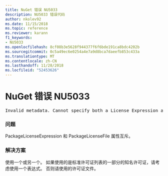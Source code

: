 ```yaml
---
title: NuGet 错误 NU5033
description: NU5033 错误代码
author: nkolev92
ms.date: 11/15/2018
ms.topic: reference
ms.reviewer: karann
f1_keywords:
- NU5033
ms.openlocfilehash: 8cf08b3e5628f944377f6f6bde191ca8bdc4202b
ms.sourcegitcommit: 0c5a49ec6e0254a4e7a9d8bca7daeefb853c433a
ms.translationtype: MT
ms.contentlocale: zh-CN
ms.lasthandoff: 11/28/2018
ms.locfileid: "52453626"
---
```

# <a name="nuget-error-nu5033"></a>NuGet 错误 NU5033
<pre>Invalid metadata. Cannot specify both a License Expression and a License File.</pre>

### <a name="issue"></a>问题

PackageLicenseExpression 和 PackageLicenseFile 属性互斥。

### <a name="solution"></a>解决方案

使用一个或另一个。 如果使用的是标准许可证列表的一部分的知名许可证，请考虑使用一个表达式。 否则请使用的许可证文件。 